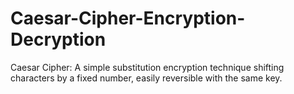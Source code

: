 # Caesar-Cipher-Encryption-Decryption
Caesar Cipher: A simple substitution encryption technique shifting characters by a fixed number, easily reversible with the same key.
